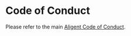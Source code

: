 # Code of Conduct

Please refer to the main [Aligent Code of Conduct](https://github.com/aligent/code-of-conduct/blob/main/CODE_OF_CONDUCT.md).